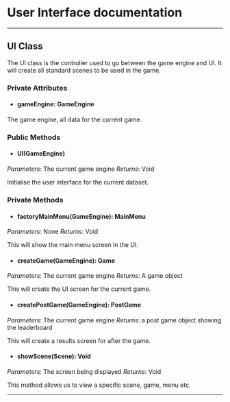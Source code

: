 # User Interface documentation
---
## UI Class

The UI class is the controller used to go between the game engine and UI. It will create all standard scenes to be used in the game. 

### Private Attributes 
- #### gameEngine: GameEngine
The game engine, all data for the current game.
### Public Methods 
- #### UI(GameEngine)
*Parameters*: The current game engine
*Returns*: Void

Initialise the user interface for the current dataset.

### Private Methods
- #### factoryMainMenu(GameEngine): MainMenu
*Parameters*: None
*Returns*: Void

This will show the main menu screen in the UI.

- #### createGame(GameEngine): Game
*Parameters*: The current game engine 
*Returns*: A game object 

This will create the UI screen for the current game.
- #### createPostGame(GameEngine): PostGame
*Parameters*: The current game engine 
*Returns*: a post game object showing the leaderboard 

This will create a results screen for after the game.
- #### showScene(Scene): Void
*Parameters*: The screen being displayed 
*Returns*: Void

This method allows us to view a specific scene, game, menu etc. 

---